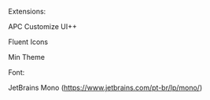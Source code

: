 Extensions:

  APC Customize UI++
  
  Fluent Icons
  
  Min Theme

Font: 

  JetBrains Mono (https://www.jetbrains.com/pt-br/lp/mono/)

  
